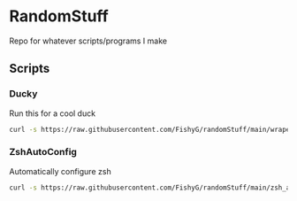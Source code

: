 # RandomStuff
Repo for whatever scripts/programs I make

## Scripts
### Ducky
Run this for a cool duck
```bash
curl -s https://raw.githubusercontent.com/FishyG/randomStuff/main/wraper.sh | bash
```
### ZshAutoConfig
Automatically configure zsh
```bash
curl -s https://raw.githubusercontent.com/FishyG/randomStuff/main/zsh_auto_config.sh | bash
```
